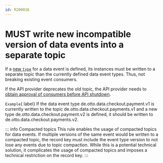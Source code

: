 ```yaml
---
id: R200016
---
```


# MUST write new incompatible version of data events into a separate topic

If a [new `type`](../../../compatibility/versioning/rules/must-change-type-context-attribute-to-indicate-incompatible-changes.md) for a data event is defined, its instances must be written to a separate topic than the currently defined data event types. Thus, not breaking existing event consumers.

If the API provider deprecates the old topic, the API provider needs to [obtain approval of consumers before API shutdown](../../../../global/compatibility/deprecation/rules/must-obtain-approval-of-consumers-before-api-shutdown.md).

`Example`{ label} If the data event type de.otto.data.checkout.payment.v1 is currently written to the topic de.otto.data.checkout.payments.v1 and a new type de.otto.data.checkout.payment.v2 is defined, it should be written to de.otto.data.checkout.payments.v2.

::: info Compacted topics
This rule enables the usage of compacted topics for data events. If multiple versions of the same event would be written to a compacted topic, the record key must include the event type version to not lose any events due to topic compaction. While this is a potential technical solution, it complicates the usage of compacted topics and imposes a technical restriction on the record key.
:::
